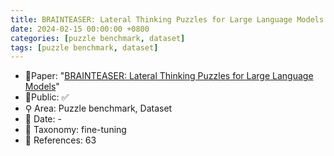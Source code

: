 ```yaml
---
title: BRAINTEASER: Lateral Thinking Puzzles for Large Language Models
date: 2024-02-15 00:00:00 +0800
categories: [puzzle benchmark, dataset]
tags: [puzzle benchmark, dataset]
---
```


- 📙Paper: "[BRAINTEASER: Lateral Thinking Puzzles for Large Language Models](https://www.researchgate.net/publication/374846461_BRAINTEASER_Lateral_Thinking_Puzzles_for_Large_Language_Models)"
- 🔑Public: ✅
- ⚲ Area: Puzzle benchmark, Dataset
- 📅 Date: -
- 🔎 Taxonomy: fine-tuning
- 📝 References: 63
